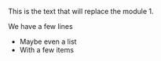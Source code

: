 This is the text that will replace the module 1.

We have a few lines

- Maybe even a list
- With a few items
